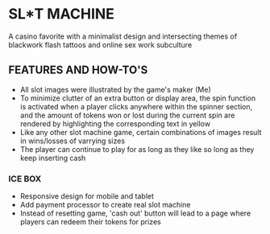 # SL*T MACHINE

A casino favorite with a minimalist design and intersecting themes of blackwork flash tattoos and online sex work subculture

## FEATURES AND HOW-TO'S

- All slot images were illustrated by the game's maker (Me)
- To minimize clutter of an extra button or display area, the spin function is activated when a player clicks anywhere within the spinner section, and the amount of tokens won or lost during the current spin are rendered by highlighting the corresponding text in yellow
- Like any other slot machine game, certain combinations of images result in wins/losses of varrying sizes
- The player can continue to play for as long as they like so long as they keep inserting cash

### ICE BOX

- Responsive design for mobile and tablet
- Add payment processor to create real slot machine
- Instead of resetting game, 'cash out' button will lead to a page where players can redeem their tokens for prizes